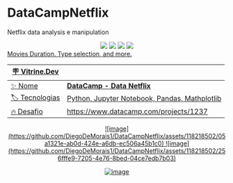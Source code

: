 # DataCampNetflix

Netflix data analysis e manipulation
<div align="center">
  <a href="https://www.linkedin.com/in/diego-canquerini-350a6a206/" target="_blank">
    <img src="https://img.shields.io/badge/linkedin-%230077B5.svg?style=for-the-badge&logo=linkedin&logoColor=white"></a>
  <a href="https://github.com/DiegoDeMorais1">
  <img src="https://img.shields.io/badge/github-%23121011.svg?style=for-the-badge&logo=github&logoColor=white"></a>
  <a href="https://www.python.org/">
  <img src="https://img.shields.io/badge/python-3670A0?style=for-the-badge&logo=python&logoColor=ffdd54"></a>
  <a href="https://www.apache.org/">
    <img src="https://img.shields.io/badge/apache-%23D42029.svg?style=for-the-badge&logo=apache&logoColor=white"><img</a>

</div>
Movies Duration. Type selection, and more.

| :placard: Vitrine.Dev |     |
| -------------  | --- |
| :sparkles: Nome        | **DataCamp - Data Netflix**
| :label: Tecnologias | Python, Jupyter Notebook, Pandas, Mathplotlib
| :fire: Desafio     |  https://www.datacamp.com/projects/1237

<!-- Inserir imagem com a #vitrinedev ao final do link -->
<div align="center">
![image](https://github.com/DiegoDeMorais1/DataCampNetflix/assets/118218502/05a1321e-ab0d-424e-a6db-ec506a45b1c0)
![image](https://github.com/DiegoDeMorais1/DataCampNetflix/assets/118218502/256fffe9-7205-4e76-8bed-04ce7edb7b03)


![image](https://github.com/DiegoDeMorais1/DataCampNetflix/assets/118218502/ff83a679-86f3-4986-b8f2-99c84c905dcc)
</div>


